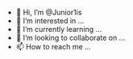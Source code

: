 - 👋 Hi, I’m @Junior1is
- 👀 I’m interested in ...
- 🌱 I’m currently learning ...
- 💞️ I’m looking to collaborate on ...
- 📫 How to reach me ...

<!---
Junior1is/Junior1is is a ✨ special ✨ repository because its `README.md` (this file) appears on your GitHub profile.
You can click the Preview link to take a look at your changes.
--->
